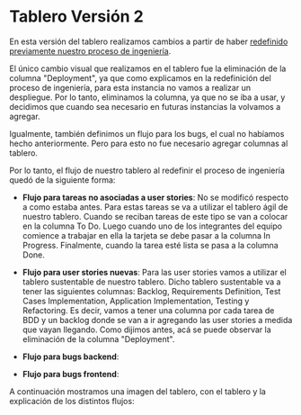 # Tablero Versión 2

En esta versión del tablero realizamos cambios a partir de haber [redefinido previamente nuestro proceso de ingeniería](https://github.com/fernandasecinaro/Diaz-RodriguezSotto-Secinaro/blob/develop/Entregas/Entrega%202/Redefinición%20Proceso%20Ingenier%C3%ADa/Redefinición%20Proceso%20Ingenieria.md).

El único cambio visual que realizamos en el tablero fue la eliminación de la columna "Deployment", ya que como explicamos en la redefinición del proceso de ingeniería, para esta instancia no vamos a realizar un despliegue. Por lo tanto, eliminamos la columna, ya que no se iba a usar, y decidimos que cuando sea necesario en futuras instancias la volvamos a agregar.

Igualmente, también definimos un flujo para los bugs, el cual no habíamos hecho anteriormente. Pero para esto no fue necesario agregar columnas al tablero.

Por lo tanto, el flujo de nuestro tablero al redefinir el proceso de ingeniería quedó de la siguiente forma:

- **Flujo para tareas no asociadas a user stories**: No se modificó respecto a como estaba antes. Para estas tareas se va a utilizar el tablero ágil de nuestro tablero. Cuando se reciban tareas de este tipo se van a colocar en la columna To Do. Luego cuando uno de los integrantes del equipo comience a trabajar en ella la tarjeta se debe pasar a la columna In Progress. Finalmente, cuando la tarea esté lista se pasa a la columna Done.

- **Flujo para user stories nuevas**: Para las user stories vamos a utilizar el tablero sustentable de nuestro tablero. Dicho tablero sustentable va a tener las siguientes columnas: Backlog, Requirements Definition, Test Cases Implementation, Application Implementation, Testing y Refactoring. Es decir, vamos a tener una columna por cada tarea de BDD y un backlog donde se van a ir agregando las user stories a medida que vayan llegando. Como dijimos antes, acá se puede observar la eliminación de la columna "Deployment".

- **Flujo para bugs backend**:

- **Flujo para bugs frontend**: 

A continuación mostramos una imagen del tablero, con el tablero y la explicación de los distintos flujos:




